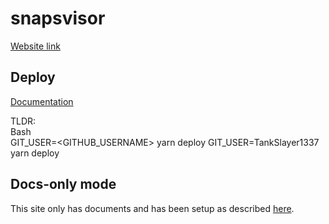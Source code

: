 # snapsvisor
[Website link](https://TankSlayer1337.github.io/snapsvisor)

## Deploy
[Documentation](https://docusaurus.io/docs/deployment#deploy)

TLDR:  
Bash  
GIT_USER=<GITHUB_USERNAME> yarn deploy
GIT_USER=TankSlayer1337 yarn deploy

## Docs-only mode
This site only has documents and has been setup as described [here](https://docusaurus.io/docs/next/docs-introduction#docs-only-mode).